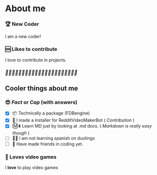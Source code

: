 # About me


### 🏆 New Coder
I am a new coder!


### 🆘 Likes to contribute
 I love to contribute in projects.

### *🫱🫲🫱🫲🫱🫲🫱🫲🫱🫲🫱🏻🫲🏻🫱🫲🫱🏾🫲🏾🫱🫲*

## Cooler things about me

### 😎 *Fact* **or** *Cap* (**with answers**)
- [x] 📦 Technically a package (FDBengine)
- [x] 📩 I made a installer for RedditVideoMakerBot  ( *Contribution* )
- [x] Ⓜ️⬇️ Learn MD just by looking at .md docs. ( *Markdown is really easy though* )
- [ ] 🙅‍♀️ I am not learning spanish on duolingo
- [ ] 👯 Have made friends in coding yet.

### 🧱 Loves video games
I **love** to play video games
